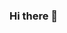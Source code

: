 ### Hi there 👋

<!--
**DominicSimpson/DominicSimpson** is a ✨ _special_ ✨ repository because its `README.md` (this file) appears on your GitHub profile.

Here are some ideas to get you started:

- 🔭 I’m currently working on ...
- 🌱 I’m currently learning Software Development at Founders & Coders in Finsbury Park. My background prior to learning in coding was in editorial and Customer Service
- 👯 I’m looking to collaborate on ...
- 🤔 I’m looking for help with ...
- 💬 Ask me about ...
- 📫 How to reach me: 
- 😄 Pronouns: ...
- ⚡ Fun fact: I've been to the most Northern town in the world - Longyearbyen in Svalbard - where I drank vodka in the Northern-most vodka distillery in the world. 

![IMG_1035](https://user-images.githubusercontent.com/52511353/193108896-04d7f188-972d-4c80-8d8f-eaed57caa953.JPG)
